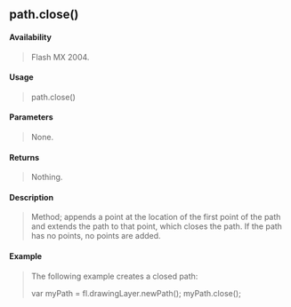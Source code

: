 ## path.close()

#### Availability

> Flash MX 2004.

#### Usage

> path.close()

#### Parameters

> None.

#### Returns

> Nothing.

#### Description

> Method; appends a point at the location of the first point of the path and extends the path to that point, which closes the path. If the path has no points, no points are added.

#### Example

> The following example creates a closed path:
>
> var myPath = fl.drawingLayer.newPath(); myPath.close();
